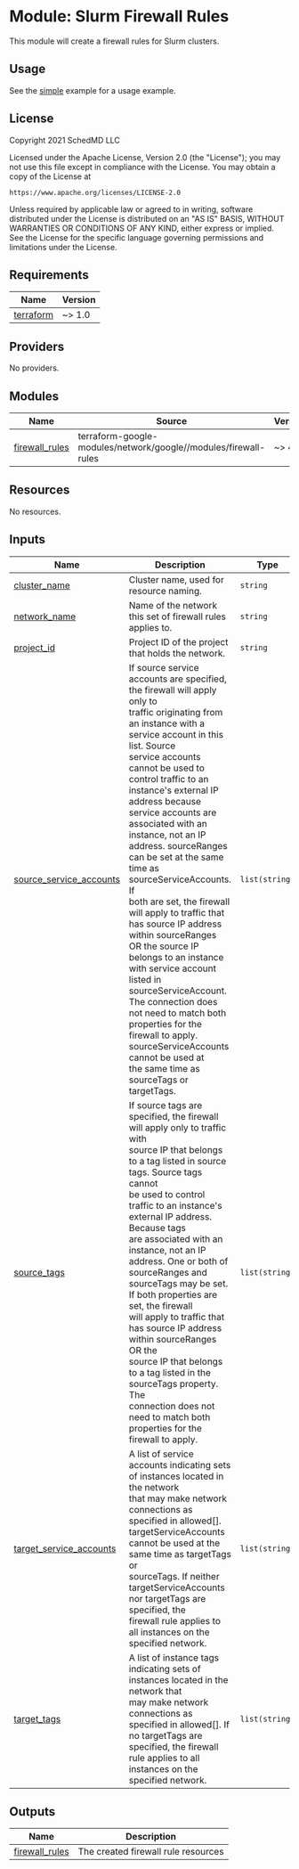 # Module: Slurm Firewall Rules

This module will create a firewall rules for Slurm clusters.

## Usage

See the [simple](../../examples/slurm_firewall_rules/simple) example for a usage
example.

## License

<!-- BEGINNING OF PRE-COMMIT-TERRAFORM DOCS HOOK -->
Copyright 2021 SchedMD LLC

Licensed under the Apache License, Version 2.0 (the "License");
you may not use this file except in compliance with the License.
You may obtain a copy of the License at

    https://www.apache.org/licenses/LICENSE-2.0

Unless required by applicable law or agreed to in writing, software
distributed under the License is distributed on an "AS IS" BASIS,
WITHOUT WARRANTIES OR CONDITIONS OF ANY KIND, either express or implied.
See the License for the specific language governing permissions and
limitations under the License.

## Requirements

| Name | Version |
|------|---------|
| <a name="requirement_terraform"></a> [terraform](#requirement\_terraform) | ~> 1.0 |

## Providers

No providers.

## Modules

| Name | Source | Version |
|------|--------|---------|
| <a name="module_firewall_rules"></a> [firewall\_rules](#module\_firewall\_rules) | terraform-google-modules/network/google//modules/firewall-rules | ~> 4.0 |

## Resources

No resources.

## Inputs

| Name | Description | Type | Default | Required |
|------|-------------|------|---------|:--------:|
| <a name="input_cluster_name"></a> [cluster\_name](#input\_cluster\_name) | Cluster name, used for resource naming. | `string` | n/a | yes |
| <a name="input_network_name"></a> [network\_name](#input\_network\_name) | Name of the network this set of firewall rules applies to. | `string` | n/a | yes |
| <a name="input_project_id"></a> [project\_id](#input\_project\_id) | Project ID of the project that holds the network. | `string` | n/a | yes |
| <a name="input_source_service_accounts"></a> [source\_service\_accounts](#input\_source\_service\_accounts) | If source service accounts are specified, the firewall will apply only to<br>traffic originating from an instance with a service account in this list. Source<br>service accounts cannot be used to control traffic to an instance's external IP<br>address because service accounts are associated with an instance, not an IP<br>address. sourceRanges can be set at the same time as sourceServiceAccounts. If<br>both are set, the firewall will apply to traffic that has source IP address<br>within sourceRanges OR the source IP belongs to an instance with service account<br>listed in sourceServiceAccount. The connection does not need to match both<br>properties for the firewall to apply. sourceServiceAccounts cannot be used at<br>the same time as sourceTags or targetTags. | `list(string)` | `null` | no |
| <a name="input_source_tags"></a> [source\_tags](#input\_source\_tags) | If source tags are specified, the firewall will apply only to traffic with<br>source IP that belongs to a tag listed in source tags. Source tags cannot<br>be used to control traffic to an instance's external IP address. Because tags<br>are associated with an instance, not an IP address. One or both of<br>sourceRanges and sourceTags may be set. If both properties are set, the firewall<br>will apply to traffic that has source IP address within sourceRanges OR the<br>source IP that belongs to a tag listed in the sourceTags property. The<br>connection does not need to match both properties for the firewall to apply. | `list(string)` | `[]` | no |
| <a name="input_target_service_accounts"></a> [target\_service\_accounts](#input\_target\_service\_accounts) | A list of service accounts indicating sets of instances located in the network<br>that may make network connections as specified in allowed[].<br>targetServiceAccounts cannot be used at the same time as targetTags or<br>sourceTags. If neither targetServiceAccounts nor targetTags are specified, the<br>firewall rule applies to all instances on the specified network. | `list(string)` | `null` | no |
| <a name="input_target_tags"></a> [target\_tags](#input\_target\_tags) | A list of instance tags indicating sets of instances located in the network that<br>may make network connections as specified in allowed[]. If no targetTags are<br>specified, the firewall rule applies to all instances on the specified network. | `list(string)` | `[]` | no |

## Outputs

| Name | Description |
|------|-------------|
| <a name="output_firewall_rules"></a> [firewall\_rules](#output\_firewall\_rules) | The created firewall rule resources |
<!-- END OF PRE-COMMIT-TERRAFORM DOCS HOOK -->

